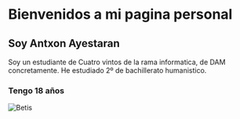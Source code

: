 #  Bienvenidos a mi pagina personal  #

## Soy Antxon Ayestaran ##
Soy un estudiante de Cuatro vintos de la rama informatica, de DAM concretamente.
He estudiado 2º de bachillerato humanistico.
### Tengo 18 años ###
  
![Betis](https://i.ytimg.com/vi/aV0CLdJJA1s/maxresdefault.jpg)
